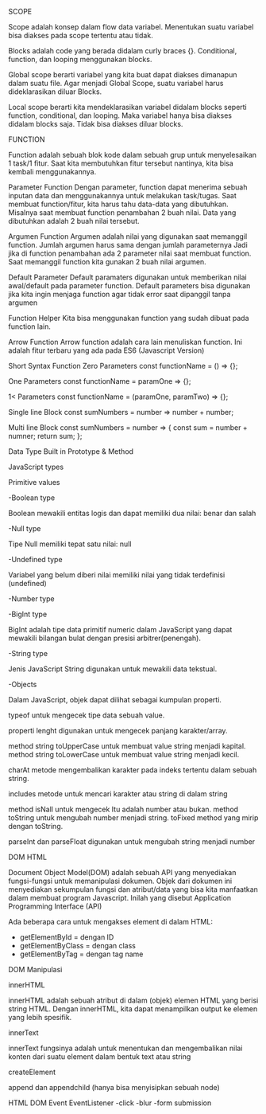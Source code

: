 SCOPE

Scope adalah konsep dalam flow data variabel. 
Menentukan suatu variabel bisa diakses pada scope tertentu atau tidak.

Blocks adalah code yang berada didalam curly braces {}.
Conditional, function, dan  looping menggunakan blocks.

Global scope berarti variabel yang kita buat dapat diakses dimanapun dalam suatu file.
Agar menjadi Global Scope, suatu variabel harus dideklarasikan diluar Blocks.

Local scope berarti kita mendeklarasikan variabel didalam blocks seperti function, conditional, dan looping.
Maka variabel hanya bisa diakses didalam blocks saja. Tidak bisa diakses diluar blocks.

FUNCTION

Function adalah sebuah blok kode dalam sebuah grup untuk menyelesaikan 1 task/1 fitur.
Saat kita membutuhkan fitur tersebut nantinya, kita bisa kembali menggunakannya.

Parameter Function
Dengan parameter, function dapat menerima sebuah inputan data dan menggunakannya untuk melakukan task/tugas.
Saat membuat function/fitur, kita harus tahu data-data yang dibutuhkan. Misalnya saat membuat function penambahan 2 buah nilai. Data yang dibutuhkan adalah 2 buah nilai tersebut.

Argumen Function
Argumen adalah nilai yang digunakan saat memanggil function.
Jumlah argumen harus sama dengan jumlah parameternya
Jadi jika di function penambahan ada 2 parameter nilai saat membuat function. Saat memanggil function kita gunakan 2 buah nilai argumen.

Default Parameter
Default paramaters digunakan untuk memberikan nilai awal/default pada parameter function.
Default parameters bisa digunakan jika kita ingin menjaga function agar tidak error saat dipanggil tanpa argumen

Function Helper
Kita bisa menggunakan function yang sudah dibuat pada function lain.

Arrow Function
Arrow function adalah cara lain menuliskan function. Ini adalah fitur terbaru yang ada pada ES6 (Javascript Version)

Short Syntax Function
Zero Parameters 
const functionName = () => {};

One Parameters
const functionName = paramOne => {};

1< Parameters 
const functionName = (paramOne, paramTwo) => {};

Single line Block
const sumNumbers = number => number + number;

Multi line Block
const sumNumbers = number => {
	const sum = number + numner;
	return sum;
};


Data Type Built in Prototype & Method

JavaScript types

Primitive values

-Boolean type

Boolean mewakili entitas logis dan dapat memiliki dua nilai: benar dan salah

-Null type

Tipe Null memiliki tepat satu nilai: null

-Undefined type

Variabel yang belum diberi nilai memiliki nilai yang tidak terdefinisi (undefined)

-Number type

-BigInt type

BigInt adalah tipe data primitif numeric dalam JavaScript yang dapat mewakili bilangan bulat dengan presisi arbitrer(penengah).

-String type

Jenis JavaScript String digunakan untuk mewakili data tekstual.

-Objects

Dalam JavaScript, objek dapat dilihat sebagai kumpulan properti.

typeof untuk mengecek tipe data sebuah value.

properti lenght digunakan untuk mengecek panjang karakter/array.

method string toUpperCase untuk membuat value string menjadi kapital. method string toLowerCase untuk membuat value string menjadi kecil.

charAt metode mengembalikan karakter pada indeks tertentu dalam sebuah string.

includes metode untuk mencari karakter atau string di dalam string

method isNall untuk mengecek Itu adalah number atau bukan. method toString untuk mengubah number menjadi string. toFixed method yang mirip dengan toString.

parseInt dan parseFloat digunakan untuk mengubah string menjadi number


DOM HTML

Document Object Model(DOM) adalah sebuah API yang menyediakan fungsi-fungsi untuk memanipulasi dokumen.
Objek dari dokumen ini menyediakan sekumpulan fungsi dan atribut/data yang bisa kita manfaatkan dalam membuat program Javascript. Inilah yang disebut Application Programming Interface (API)

Ada beberapa cara untuk mengakses element di dalam HTML:
- getElementById = dengan ID
- getElementByClass = dengan class
- getElementByTag = dengan tag name

DOM Manipulasi

innerHTML

innerHTML adalah sebuah atribut di dalam (objek) elemen HTML yang berisi string HTML. Dengan innerHTML, kita dapat menampilkan output ke elemen yang lebih spesifik.

innerText

innerText fungsinya adalah untuk menentukan dan mengembalikan nilai konten dari suatu element dalam bentuk text atau string

createElement

append dan appendchild (hanya bisa menyisipkan sebuah node)

HTML DOM Event
EventListener
-click
-blur
-form submission